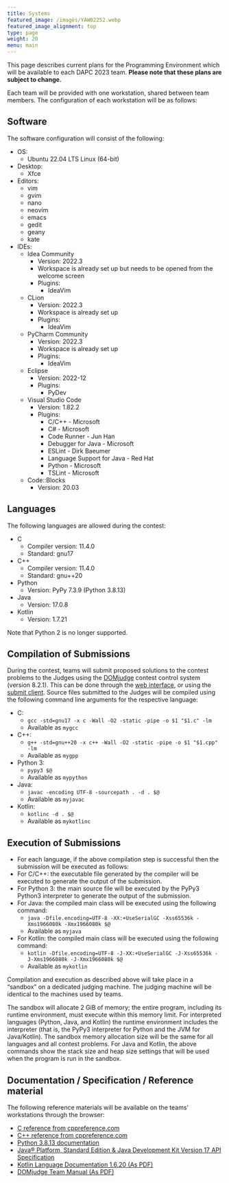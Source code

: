 ```yaml
---
title: Systems
featured_image: /images/YAW02252.webp
featured_image_alignment: top
type: page
weight: 20
menu: main
---
```


This page describes current plans for the Programming Environment which will be available to each DAPC 2023 team.
**Please note that these plans are subject to change.**

Each team will be provided with one workstation, shared between team members.
The configuration of each workstation will be as follows:

## Software

The software configuration will consist of the following:
- OS:
    - Ubuntu 22.04 LTS Linux (64-bit)
- Desktop:
    - Xfce
- Editors:
    - vim
    - gvim
    - nano
    - neovim
    - emacs
    - gedit
    - geany
    - kate
- IDEs:
    - Idea Community
        - Version: 2022.3
        - Workspace is already set up but needs to be opened from the welcome screen
        - Plugins:
            - IdeaVim
    - CLion
        - Version: 2022.3
        - Workspace is already set up
        - Plugins:
            - IdeaVim
    - PyCharm Community
        - Version: 2022.3
        - Workspace is already set up
        - Plugins:
            - IdeaVim
    - Eclipse
        - Version: 2022-12
        - Plugins:
            - PyDev
    - Visual Studio Code
        - Version: 1.82.2
        - Plugins:
            - C/C++ - Microsoft
            - C# - Microsoft
            - Code Runner - Jun Han
            - Debugger for Java - Microsoft
            - ESLint - Dirk Baeumer
            - Language Support for Java - Red Hat
            - Python - Microsoft
            - TSLint - Microsoft
    - Code::Blocks
        - Version: 20.03


## Languages

The following languages are allowed during the contest:

- C
    - Compiler version: 11.4.0
    - Standard: gnu17
- C++
    - Compiler version: 11.4.0
    - Standard: gnu++20
- Python
    - Version: PyPy 7.3.9 (Python 3.8.13)
- Java
    - Version: 17.0.8
- Kotlin
    - Version: 1.7.21

Note that Python 2 is no longer supported.

## Compilation of Submissions

During the contest, teams will submit proposed solutions to the contest problems to the Judges using the [DOMjudge](https://www.domjudge.org) contest control system (version 8.2.1). This can be done through the [web interface](https://www.domjudge.org/docs/manual/8.2/team.html#web-interface), or using the [submit client](https://www.domjudge.org/docs/manual/8.2/team.html#command-line-submit).
Source files submitted to the Judges will be compiled using the following command line arguments for the respective language:

- C:
    - `gcc -std=gnu17 -x c -Wall -O2 -static -pipe -o $1 "$1.c" -lm`
    - Available as `mygcc`
- C++:
    - `g++ -std=gnu++20 -x c++ -Wall -O2 -static -pipe -o $1 "$1.cpp" -lm`
    - Available as `mygpp`
- Python 3:
    - `pypy3 $@`
    - Available as `mypython`
- Java:
    - `javac -encoding UTF-8 -sourcepath . -d . $@`
    - Available as `myjavac`
- Kotlin:
    - `kotlinc -d . $@`
    - Available as `mykotlinc`


## Execution of Submissions

- For each language, if the above compilation step is successful then the submission will be executed as follows:
- For C/C++:  the executable file generated by the compiler will be executed to generate the output of the submission.
- For Python 3: the main source file will be executed by the PyPy3 Python3 interpreter to generate the output of the submission.
- For Java: the compiled main class will be executed using the following command:
    - `java -Dfile.encoding=UTF-8 -XX:+UseSerialGC -Xss65536k -Xms1966080k -Xmx1966080k $@`
    - Available as `myjava`
- For Kotlin: the compiled main class will be executed using the following command:
    - `kotlin -Dfile.encoding=UTF-8 -J-XX:+UseSerialGC -J-Xss65536k -J-Xms1966080k -J-Xmx1966080k $@`
    - Available as `mykotlin`

Compilation and execution as described above will take place in a “sandbox” on a dedicated judging machine.
The judging machine will be identical to the machines used by teams.

The sandbox will allocate 2 GiB of memory; the entire program, including its runtime environment, must execute within this memory limit.
For interpreted languages (Python, Java, and Kotlin) the runtime environment includes the interpreter (that is, the PyPy3 interpreter for Python and the JVM for Java/Kotlin).
The sandbox memory allocation size will be the same for all languages and all contest problems.
For Java and Kotlin, the above commands show the stack size and heap size settings that will be used when the program is run in the sandbox.

## Documentation / Specification / Reference material
The following reference materials will be available on the teams' workstations through the browser:

- [C reference from cppreference.com](https://en.cppreference.com/w/c)
- [C++ reference from cppreference.com](https://en.cppreference.com/w/cpp)
- [Python 3.8.13 documentation](https://docs.python.domainunion.de/release/3.8.13/)
- [Java® Platform, Standard Edition & Java Development Kit Version 17 API Specification](https://docs.oracle.com/en/java/javase/17/docs/api/)
- [Kotlin Language Documentation 1.6.20 (As PDF)](http://web.archive.org/web/20220610202819if_/https://kotlinlang.org/docs/kotlin-reference.pdf)
- [DOMjudge Team Manual (As PDF)](https://www.domjudge.org/docs/manual/8.1/team.html)
